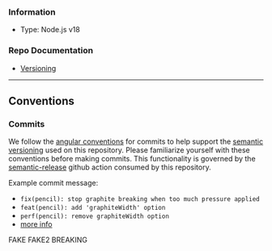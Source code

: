 ### Information

- Type: Node.js v18

### Repo Documentation

- [Versioning](./docs/versioning.md)
----
## Conventions

### Commits

We follow the [angular conventions](https://github.com/angular/angular/blob/main/CONTRIBUTING.md#-commit-message-format)
for commits to help support the [semantic versioning](https://semver.org/) used on this repository. Please familiarize
yourself with these conventions before making commits. This functionality is governed by the 
[semantic-release](https://github.com/semantic-release/semantic-release) github action consumed by this repository.

Example commit message:
- `fix(pencil): stop graphite breaking when too much pressure applied`
- `feat(pencil): add 'graphiteWidth' option`
- `perf(pencil): remove graphiteWidth option`
- [more info](https://github.com/semantic-release/semantic-release#commit-message-format)

FAKE
FAKE2
BREAKING
